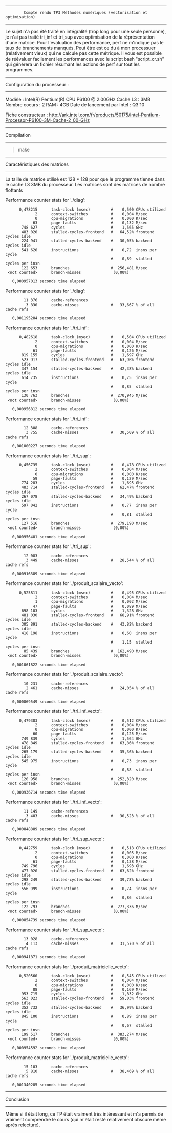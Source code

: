 **********************************************
			Compte rendu TP3 Méthodes numériques (vectorisation et optimisation)
**********************************************

Le sujet n'a pas été traité en intégralité (trop long pour une seule personne), je n'ai pas traité tri_inf et tri_sup avec optimisation de la réprésentation d'une matrice.
Pour l'évaluation des performance, perf ne m'indique pas le taux de branchements manqués. Peut être est ce du à mon processuer (relativement vieux) qui ne calcule pas cette métrique.
Il vous est possible de réévaluer facilement les performances avec le script bash "script_cr.sh" qui générera un fichier résumant les actions de perf sur tout les programmes.

*****************************
Configuration du processeur :
*****************************

Modèle	: Intel(R) Pentium(R) CPU        P6100  @ 2.00GHz
Cache L3 : 3MB
Nombre coeurs : 2
RAM : 4GB
Date de lancement par Intel : Q3'10

Fiche constructeur :
http://ark.intel.com/fr/products/50175/Intel-Pentium-Processor-P6100-3M-Cache-2_00-GHz

***********
Compilation
***********

> make

*****************************
Caractéristiques des matrices
*****************************

La taille de matrice utilisé est 128 * 128 pour que le programme tienne dans le
cache L3  3MB du processeur. Les matrices sont des matrices de nombre flottants


 Performance counter stats for './diag':

          0,478215      task-clock (msec)         #    0,500 CPUs utilized          
                 2      context-switches          #    0,004 M/sec                  
                 0      cpu-migrations            #    0,000 K/sec                  
                63      page-faults               #    0,132 M/sec                  
           748 627      cycles                    #    1,565 GHz                    
           483 020      stalled-cycles-frontend   #   64,52% frontend cycles idle   
           224 941      stalled-cycles-backend    #   30,05% backend  cycles idle   
           541 620      instructions              #    0,72  insns per cycle        
                                                  #    0,89  stalled cycles per insn
           122 653      branches                  #  256,481 M/sec                  
     <not counted>      branch-misses              (0,00%)

       0,000957013 seconds time elapsed


 Performance counter stats for './diag':

            11 376      cache-references                                            
             3 830      cache-misses              #   33,667 % of all cache refs    

       0,001195284 seconds time elapsed


 Performance counter stats for './tri_inf':

          0,482618      task-clock (msec)         #    0,504 CPUs utilized          
                 2      context-switches          #    0,004 M/sec                  
                 0      cpu-migrations            #    0,000 K/sec                  
                61      page-faults               #    0,126 M/sec                  
           819 155      cycles                    #    1,697 GHz                    
           523 917      stalled-cycles-frontend   #   63,96% frontend cycles idle   
           347 154      stalled-cycles-backend    #   42,38% backend  cycles idle   
           614 735      instructions              #    0,75  insns per cycle        
                                                  #    0,85  stalled cycles per insn
           130 763      branches                  #  270,945 M/sec                  
     <not counted>      branch-misses              (0,00%)

       0,000956812 seconds time elapsed


 Performance counter stats for './tri_inf':

            12 308      cache-references                                            
             3 755      cache-misses              #   30,509 % of all cache refs    

       0,001000227 seconds time elapsed


 Performance counter stats for './tri_sup':

          0,456735      task-clock (msec)         #    0,478 CPUs utilized          
                 2      context-switches          #    0,004 M/sec                  
                 0      cpu-migrations            #    0,000 K/sec                  
                59      page-faults               #    0,129 M/sec                  
           774 283      cycles                    #    1,695 GHz                    
           483 714      stalled-cycles-frontend   #   62,47% frontend cycles idle   
           267 078      stalled-cycles-backend    #   34,49% backend  cycles idle   
           597 042      instructions              #    0,77  insns per cycle        
                                                  #    0,81  stalled cycles per insn
           127 516      branches                  #  279,190 M/sec                  
     <not counted>      branch-misses              (0,00%)

       0,000956401 seconds time elapsed


 Performance counter stats for './tri_sup':

            12 083      cache-references                                            
             3 449      cache-misses              #   28,544 % of all cache refs    

       0,000916389 seconds time elapsed


 Performance counter stats for './produit_scalaire_vecto':

          0,525811      task-clock (msec)         #    0,495 CPUs utilized          
                 2      context-switches          #    0,004 M/sec                  
                 1      cpu-migrations            #    0,002 M/sec                  
                47      page-faults               #    0,089 M/sec                  
           698 103      cycles                    #    1,328 GHz                    
           481 030      stalled-cycles-frontend   #   68,91% frontend cycles idle   
           305 891      stalled-cycles-backend    #   43,82% backend  cycles idle   
           418 198      instructions              #    0,60  insns per cycle        
                                                  #    1,15  stalled cycles per insn
            85 439      branches                  #  162,490 M/sec                  
     <not counted>      branch-misses              (0,00%)

       0,001061822 seconds time elapsed


 Performance counter stats for './produit_scalaire_vecto':

            10 231      cache-references                                            
             2 461      cache-misses              #   24,054 % of all cache refs    

       0,000869549 seconds time elapsed


 Performance counter stats for './tri_inf_vecto':

          0,479383      task-clock (msec)         #    0,512 CPUs utilized          
                 2      context-switches          #    0,004 M/sec                  
                 0      cpu-migrations            #    0,000 K/sec                  
                60      page-faults               #    0,125 M/sec                  
           749 839      cycles                    #    1,564 GHz                    
           478 849      stalled-cycles-frontend   #   63,86% frontend cycles idle   
           265 179      stalled-cycles-backend    #   35,36% backend  cycles idle   
           545 975      instructions              #    0,73  insns per cycle        
                                                  #    0,88  stalled cycles per insn
           120 958      branches                  #  252,320 M/sec                  
     <not counted>      branch-misses              (0,00%)

       0,000936714 seconds time elapsed


 Performance counter stats for './tri_inf_vecto':

            11 149      cache-references                                            
             3 403      cache-misses              #   30,523 % of all cache refs    

       0,000848889 seconds time elapsed


 Performance counter stats for './tri_sup_vecto':

          0,442759      task-clock (msec)         #    0,518 CPUs utilized          
                 2      context-switches          #    0,005 M/sec                  
                 0      cpu-migrations            #    0,000 K/sec                  
                61      page-faults               #    0,138 M/sec                  
           749 796      cycles                    #    1,693 GHz                    
           477 020      stalled-cycles-frontend   #   63,62% frontend cycles idle   
           298 249      stalled-cycles-backend    #   39,78% backend  cycles idle   
           556 999      instructions              #    0,74  insns per cycle        
                                                  #    0,86  stalled cycles per insn
           122 793      branches                  #  277,336 M/sec                  
     <not counted>      branch-misses              (0,00%)

       0,000854739 seconds time elapsed


 Performance counter stats for './tri_sup_vecto':

            13 028      cache-references                                            
             4 113      cache-misses              #   31,570 % of all cache refs    

       0,000941871 seconds time elapsed


 Performance counter stats for './produit_matricielle_vecto':

          0,520560      task-clock (msec)         #    0,545 CPUs utilized          
                 2      context-switches          #    0,004 M/sec                  
                 0      cpu-migrations            #    0,000 K/sec                  
                88      page-faults               #    0,169 M/sec                  
           953 715      cycles                    #    1,832 GHz                    
           563 023      stalled-cycles-frontend   #   59,03% frontend cycles idle   
           352 732      stalled-cycles-backend    #   36,99% backend  cycles idle   
           845 100      instructions              #    0,89  insns per cycle        
                                                  #    0,67  stalled cycles per insn
           199 517      branches                  #  383,274 M/sec                  
     <not counted>      branch-misses              (0,00%)

       0,000954592 seconds time elapsed

 Performance counter stats for './produit_matricielle_vecto':

            15 103      cache-references                                            
             5 810      cache-misses              #   38,469 % of all cache refs    

       0,001340285 seconds time elapsed

**********
Conclusion
**********

Même si il était long, ce TP était vraiment très intéressant et m'a permis de vraiment comprendre le cours (qui m'était resté relativement obscure même après relecture). 

